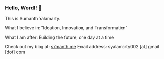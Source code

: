 ### Hello, Wordl! 👋

This is Sumanth Yalamarty. 

What I believe in: 
"Ideation, Innovation, and Transformation" 

What I am after: 
Building the future, one day at a time 

Check out my blog at: [s7manth.me](https://s7manth.me)
Email address: syalamarty002 [at] gmail [dot] com

<!--
**s7manth/s7manth** is a ✨ _special_ ✨ repository because its `README.md` (this file) appears on your GitHub profile.

Here are some ideas to get you started:

- 🔭 I’m currently working on ...
- 🌱 I’m currently learning ...
- 👯 I’m looking to collaborate on ...
- 🤔 I’m looking for help with ...
- 💬 Ask me about ...
- 📫 How to reach me: ...
- 😄 Pronouns: ...
- ⚡ Fun fact: ...
-->
